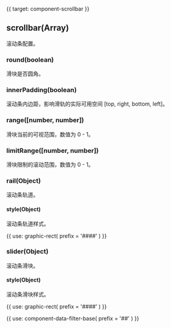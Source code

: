{{ target: component-scrollbar }}

## scrollbar(Array)

滚动条配置。

### round(boolean)

滑块是否圆角。

### innerPadding(boolean)

滚动条内边距，影响滑轨的实际可用空间 [top, right, bottom, left]。

### range([number, number])

滑块当前的可视范围，数值为 0 - 1。

### limitRange([number, number])

滑块限制的滚动范围，数值为 0 - 1。

### rail(Object)

滚动条轨道。

#### style(Object)

滚动条轨道样式。

{{ use: graphic-rect(
  prefix = '####'
) }}

### slider(Object)

滚动条滑块。

#### style(Object)

滚动条滑块样式。

{{ use: graphic-rect(
  prefix = '####'
) }}

{{ use: component-data-filter-base(
  prefix = '##'
) }}
